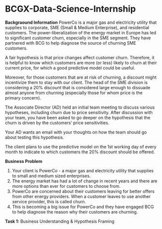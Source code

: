 # BCGX-Data-Science-Internship

**Backgraound Information**
PowerCo is a major gas and electricity utility that supplies to corporate, SME (Small & Medium Enterprise), and residential customers. The power-liberalization of the energy market in Europe has led to significant customer churn, especially in the SME segment. They have partnered with BCG to help diagnose the source of churning SME customers.

A fair hypothesis is that price changes affect customer churn. Therefore, it is helpful to know which customers are more (or less) likely to churn at their current price, for which a good predictive model could be useful.

Moreover, for those customers that are at risk of churning, a discount might incentivize them to stay with our client. The head of the SME division is considering a 20% discount that is considered large enough to dissuade almost anyone from churning (especially those for whom price is the primary concern).

The Associate Director (AD) held an initial team meeting to discuss various hypotheses, including churn due to price sensitivity. After discussion with your team, you have been asked to go deeper on the hypothesis that the churn is driven by the customers’ price sensitivities.

Your AD wants an email with your thoughts on how the team should go about testing this hypothesis.

The client plans to use the predictive model on the 1st working day of every month to indicate to which customers the 20% discount should be offered.

**Business Problem**


1. Your client is PowerCo - a major gas and electricity utility that supplies to small and medium sized enterprises.
2. The energy market has had a lot of change in recent years and there are more options than ever for customers to choose from.
3. PowerCo are concerned about their customers leaving for better offers from other energy providers. When a customer leaves to use another service provider, this is called churn.
4. This is becoming a big issue for PowerCo and they have engaged BCG to help diagnose the reason why their customers are churning.

**Task 1:**
Business Understanding & Hypothesis Framing
